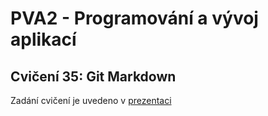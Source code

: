 # PVA2 - Programování a vývoj aplikací
## Cvičení 35: Git Markdown

Zadání cvičení je uvedeno v [prezentaci](https://oa-pva2-syllabus.github.io/pva2_prednasky/35_git_markdown/)
